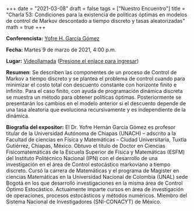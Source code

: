 +++
date      = "2021-03-08"
draft     = false
tags      = ["Nuestro Encuentro"]
title     = "Charla 53: Condiciones para la existencia de políticas óptimas en modelos de control de Markov descontado a tiempo discreto y tasas aleatorizadas"
math      = true
+++

**Conferencista:** [Yofre H. García Gómez](https://www.dgip.unach.mx/index.php/investigacion-1/sistema-nacional-de-investigadores/34-semblanzas-sni-sei/401-yofre-hernan-garcia-gomez)

**Fecha:** Martes 9 de marzo de 2021, 4:00 p.m.

**Lugar:** [Videollamada](https://meet.google.com/izy-pzig-pbf)  ([Presione el enlace para ingresar](https://meet.google.com/izy-pzig-pbf))

**Resumen**: Se describen las componentes de un proceso de Control de Markov a tiempo discreto y se plantea el problema de control cuando para minimizar el costo total con descuento constante con horizonte finito e infinito. Para el caso finito, con ayuda de programación dinámica discreta se muestra un método para obtener políticas óptimas. Posteriormente se presentarán los cambios en el modelo anterior si el descuento depende de una tasa aleatoria que evoluciona recursivamente y es independiente de la dinámica.

**Biografía del expositor:** El Dr. Yofre Hernán García Gómez es profesor titular de la Universidad Autónoma de Chiapas (UNACH) – adscrito a la Facultad de ciencias en Física y Matemáticas – Ciudad Universitaria, Tuxtla Gutiérrez, Chiapas, México. Obtuvo el título de Doctor en Ciencias Fisicomatemáticas de la Escuela Superior de Física y Matemáticas (ESFM) del Instituto Politécnico Nacional (IPN) con el desarrollo de una investigación en el área de Control estocástico markoviano a tiempo discreto. Cursó la carrera de Matemáticas y el programa de Magister en ciencias Matemáticas en la Universidad Nacional de Colombia (UNAL) sede Bogotá en los que desarrolló investigaciones en la misma área de Control Óptimo Estocástico. Actualmente imparte cursos en área de investigación de operaciones, procesos estocásticos y métodos numéricos. Miembro del Sistema Nacional de Investigadores (SNI-CONACYT) de México.
